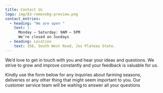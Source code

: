 ```yaml
---
title: Contact Us
logo: img/83-removebg-preview.png
contact_entries:
  - heading: "We are open "
    text: |-
      Monday – Saturday: 9AM – 5PM 
      We’re closed on Sundays
  - heading: Location
    text: 356, South West Road, Jos Plateau State.
---
```

We’d love to get in touch with you and hear your ideas and questions. We strive to grow and improve constantly and your feedback is valuable for us.

Kindly use the form below for any inquiries about farming seasons, deliveries or any other thing that might seem important to you. Our customer service team will be waiting to answer all your questions